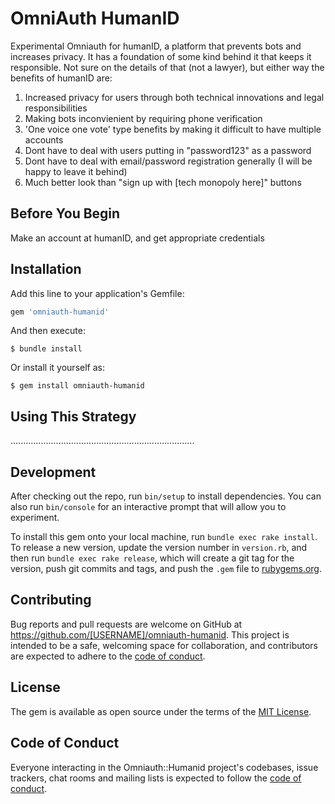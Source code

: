 # OmniAuth HumanID

Experimental Omniauth for humanID, a platform that prevents bots and increases privacy. It has a foundation of some kind behind it that keeps it responsible.
Not sure on the details of that (not a lawyer), but either way the benefits of humanID are:

1. Increased privacy for users through both technical innovations and legal responsibilities
2. Making bots inconvienient by requiring phone verification
3. 'One voice one vote' type benefits by making it difficult to have multiple accounts
4. Dont have to deal with users putting in "password123" as a password
5. Dont have to deal with email/password registration generally (I will be happy to leave it behind)
6. Much better look than "sign up with [tech monopoly here]" buttons

## Before You Begin

Make an account at humanID, and get appropriate credentials

## Installation

Add this line to your application's Gemfile:

```ruby
gem 'omniauth-humanid'
```

And then execute:

    $ bundle install

Or install it yourself as:

    $ gem install omniauth-humanid

## Using This Strategy

.........................................................................

## Development

After checking out the repo, run `bin/setup` to install dependencies. You can also run `bin/console` for an interactive prompt that will allow you to experiment.

To install this gem onto your local machine, run `bundle exec rake install`. To release a new version, update the version number in `version.rb`, and then run `bundle exec rake release`, which will create a git tag for the version, push git commits and tags, and push the `.gem` file to [rubygems.org](https://rubygems.org).

## Contributing

Bug reports and pull requests are welcome on GitHub at https://github.com/[USERNAME]/omniauth-humanid. This project is intended to be a safe, welcoming space for collaboration, and contributors are expected to adhere to the [code of conduct](https://github.com/[USERNAME]/omniauth-humanid/blob/master/CODE_OF_CONDUCT.md).


## License

The gem is available as open source under the terms of the [MIT License](https://opensource.org/licenses/MIT).

## Code of Conduct

Everyone interacting in the Omniauth::Humanid project's codebases, issue trackers, chat rooms and mailing lists is expected to follow the [code of conduct](https://github.com/[USERNAME]/omniauth-humanid/blob/master/CODE_OF_CONDUCT.md).
